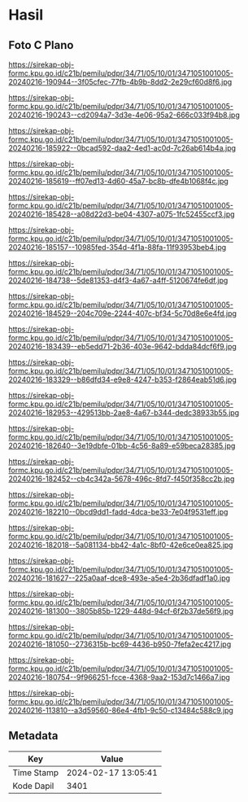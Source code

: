 # Hasil

## Foto C Plano

https://sirekap-obj-formc.kpu.go.id/c21b/pemilu/pdpr/34/71/05/10/01/3471051001005-20240216-190944--3f05cfec-77fb-4b9b-8dd2-2e29cf60d8f6.jpg

https://sirekap-obj-formc.kpu.go.id/c21b/pemilu/pdpr/34/71/05/10/01/3471051001005-20240216-190243--cd2094a7-3d3e-4e06-95a2-666c033f94b8.jpg

https://sirekap-obj-formc.kpu.go.id/c21b/pemilu/pdpr/34/71/05/10/01/3471051001005-20240216-185922--0bcad592-daa2-4ed1-ac0d-7c26ab614b4a.jpg

https://sirekap-obj-formc.kpu.go.id/c21b/pemilu/pdpr/34/71/05/10/01/3471051001005-20240216-185619--ff07ed13-4d60-45a7-bc8b-dfe4b1068f4c.jpg

https://sirekap-obj-formc.kpu.go.id/c21b/pemilu/pdpr/34/71/05/10/01/3471051001005-20240216-185428--a08d22d3-be04-4307-a075-1fc52455ccf3.jpg

https://sirekap-obj-formc.kpu.go.id/c21b/pemilu/pdpr/34/71/05/10/01/3471051001005-20240216-185157--10985fed-354d-4f1a-88fa-11f93953beb4.jpg

https://sirekap-obj-formc.kpu.go.id/c21b/pemilu/pdpr/34/71/05/10/01/3471051001005-20240216-184738--5de81353-d4f3-4a67-a4ff-5120674fe6df.jpg

https://sirekap-obj-formc.kpu.go.id/c21b/pemilu/pdpr/34/71/05/10/01/3471051001005-20240216-184529--204c709e-2244-407c-bf34-5c70d8e6e4fd.jpg

https://sirekap-obj-formc.kpu.go.id/c21b/pemilu/pdpr/34/71/05/10/01/3471051001005-20240216-183439--eb5edd71-2b36-403e-9642-bdda84dcf6f9.jpg

https://sirekap-obj-formc.kpu.go.id/c21b/pemilu/pdpr/34/71/05/10/01/3471051001005-20240216-183329--b86dfd34-e9e8-4247-b353-f2864eab51d6.jpg

https://sirekap-obj-formc.kpu.go.id/c21b/pemilu/pdpr/34/71/05/10/01/3471051001005-20240216-182953--429513bb-2ae8-4a67-b344-dedc38933b55.jpg

https://sirekap-obj-formc.kpu.go.id/c21b/pemilu/pdpr/34/71/05/10/01/3471051001005-20240216-182640--3e19dbfe-01bb-4c56-8a89-e59beca28385.jpg

https://sirekap-obj-formc.kpu.go.id/c21b/pemilu/pdpr/34/71/05/10/01/3471051001005-20240216-182452--cb4c342a-5678-496c-8fd7-f450f358cc2b.jpg

https://sirekap-obj-formc.kpu.go.id/c21b/pemilu/pdpr/34/71/05/10/01/3471051001005-20240216-182210--0bcd9dd1-fadd-4dca-be33-7e04f9531eff.jpg

https://sirekap-obj-formc.kpu.go.id/c21b/pemilu/pdpr/34/71/05/10/01/3471051001005-20240216-182018--5a081134-bb42-4a1c-8bf0-42e6ce0ea825.jpg

https://sirekap-obj-formc.kpu.go.id/c21b/pemilu/pdpr/34/71/05/10/01/3471051001005-20240216-181627--225a0aaf-dce8-493e-a5e4-2b36dfadf1a0.jpg

https://sirekap-obj-formc.kpu.go.id/c21b/pemilu/pdpr/34/71/05/10/01/3471051001005-20240216-181300--3805b85b-1229-448d-94cf-6f2b37de56f9.jpg

https://sirekap-obj-formc.kpu.go.id/c21b/pemilu/pdpr/34/71/05/10/01/3471051001005-20240216-181050--2736315b-bc69-4436-b950-7fefa2ec4217.jpg

https://sirekap-obj-formc.kpu.go.id/c21b/pemilu/pdpr/34/71/05/10/01/3471051001005-20240216-180754--9f966251-fcce-4368-9aa2-153d7c1466a7.jpg

https://sirekap-obj-formc.kpu.go.id/c21b/pemilu/pdpr/34/71/05/10/01/3471051001005-20240216-113810--a3d59560-86e4-4fb1-9c50-c13484c588c9.jpg


## Metadata

| Key        | Value               |
| ---------- | ------------------- |
| Time Stamp | 2024-02-17 13:05:41 |
| Kode Dapil | 3401                |



